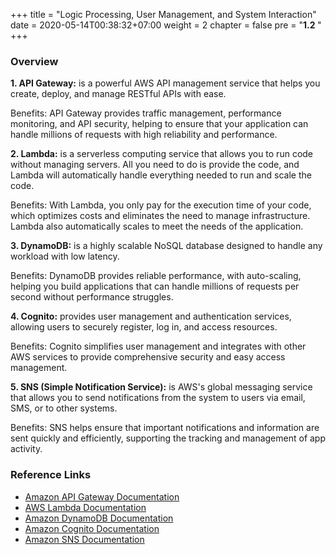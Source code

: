+++
title = "Logic Processing, User Management, and System Interaction"
date = 2020-05-14T00:38:32+07:00
weight = 2
chapter = false
pre = "<b>1.2 </b>"
+++

### Overview

**1. API Gateway:** is a powerful AWS API management service that helps you create, deploy, and manage RESTful APIs with ease.

Benefits: API Gateway provides traffic management, performance monitoring, and API security, helping to ensure that your application can handle millions of requests with high reliability and performance.

**2. Lambda:** is a serverless computing service that allows you to run code without managing servers. All you need to do is provide the code, and Lambda will automatically handle everything needed to run and scale the code.

Benefits: With Lambda, you only pay for the execution time of your code, which optimizes costs and eliminates the need to manage infrastructure. Lambda also automatically scales to meet the needs of the application.

**3. DynamoDB:** is a highly scalable NoSQL database designed to handle any workload with low latency.

Benefits: DynamoDB provides reliable performance, with auto-scaling, helping you build applications that can handle millions of requests per second without performance struggles.

**4. Cognito:** provides user management and authentication services, allowing users to securely register, log in, and access resources.

Benefits: Cognito simplifies user management and integrates with other AWS services to provide comprehensive security and easy access management.

**5. SNS (Simple Notification Service):** is AWS's global messaging service that allows you to send notifications from the system to users via email, SMS, or to other systems.

Benefits: SNS helps ensure that important notifications and information are sent quickly and efficiently, supporting the tracking and management of app activity.

### Reference Links

- [Amazon API Gateway Documentation](https://docs.aws.amazon.com/apigateway/latest/developerguide/welcome.html)
- [AWS Lambda Documentation](https://docs.aws.amazon.com/lambda/latest/dg/welcome.html)
- [Amazon DynamoDB Documentation](https://docs.aws.amazon.com/amazondynamodb/latest/developerguide/Introduction.html)
- [Amazon Cognito Documentation](https://docs.aws.amazon.com/cognito/latest/developerguide/what-is-amazon-cognito.html)
- [Amazon SNS Documentation](https://docs.aws.amazon.com/sns/latest/dg/welcome.html)
